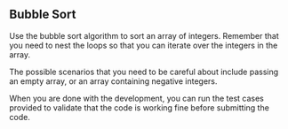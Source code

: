 ## Bubble Sort

Use the bubble sort algorithm to sort an array of integers. 
Remember that you need to nest the loops so that you can iterate over the integers in the array. 

The possible scenarios that you need to be careful about include passing 
an empty array, or an array containing negative integers. 

When you are done with the development, you can run the test cases provided to validate
that the code is working fine before submitting the code. 
